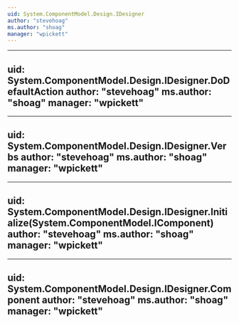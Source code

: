 ```yaml
---
uid: System.ComponentModel.Design.IDesigner
author: "stevehoag"
ms.author: "shoag"
manager: "wpickett"
---
```


---
uid: System.ComponentModel.Design.IDesigner.DoDefaultAction
author: "stevehoag"
ms.author: "shoag"
manager: "wpickett"
---

---
uid: System.ComponentModel.Design.IDesigner.Verbs
author: "stevehoag"
ms.author: "shoag"
manager: "wpickett"
---

---
uid: System.ComponentModel.Design.IDesigner.Initialize(System.ComponentModel.IComponent)
author: "stevehoag"
ms.author: "shoag"
manager: "wpickett"
---

---
uid: System.ComponentModel.Design.IDesigner.Component
author: "stevehoag"
ms.author: "shoag"
manager: "wpickett"
---
